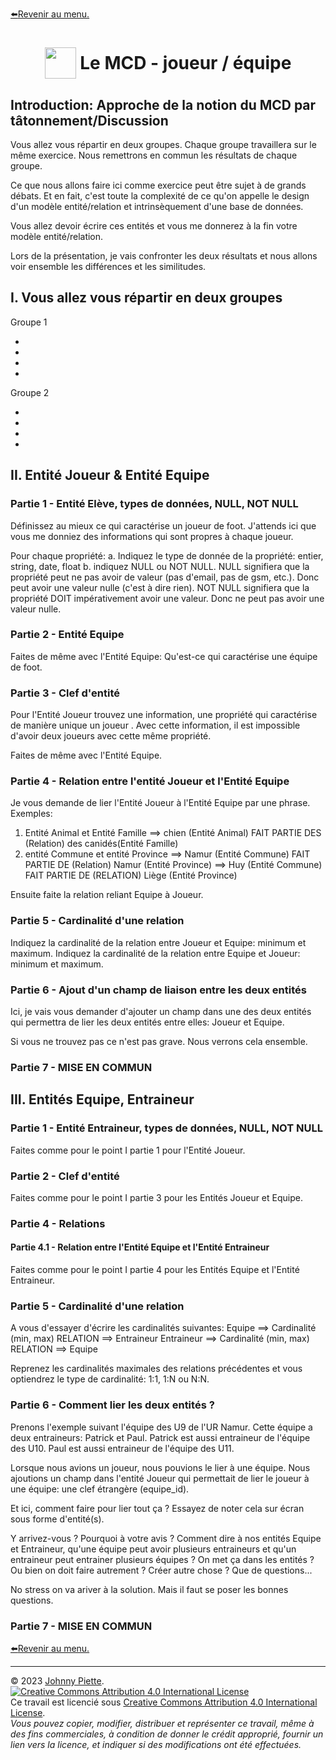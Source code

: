 [:arrow_left:Revenir au menu.](../README.md)
<h1 id="sommaire" style="display: flex; align-items: center; justify-content: center;">
    <img src="/Theo/media/image1.png" style="height:50px">
    &nbsp;Le MCD - joueur / équipe
</h1>

## Introduction: Approche de la notion du MCD par tâtonnement/Discussion
Vous allez vous répartir en deux groupes. Chaque groupe travaillera sur le même exercice. Nous remettrons en commun les résultats de chaque groupe.

Ce que nous allons faire ici comme exercice peut être sujet à de grands débats. Et en fait, c'est toute la complexité de ce qu'on appelle le design d'un modèle entité/relation et intrinsèquement d'une base de données.

Vous allez devoir écrire ces entités et vous me donnerez à la fin votre modèle entité/relation.

Lors de la présentation, je vais confronter les deux résultats et nous allons voir ensemble les différences et les similitudes.

## I. Vous allez vous répartir en deux groupes
Groupe 1

-
-
-
-

Groupe 2

-
-
-
-

## II. Entité Joueur & Entité Equipe

### Partie 1 - Entité Elève, types de données, NULL, NOT NULL
Définissez au mieux ce qui caractérise un joueur de foot.
J'attends ici que vous me donniez des informations qui sont propres à chaque joueur.

Pour chaque propriété:
a. Indiquez le type de donnée de la propriété: entier, string, date, float
b. indiquez NULL ou NOT NULL.
NULL signifiera que la propriété peut ne pas avoir de valeur (pas d'email, pas de gsm, etc.). Donc peut avoir une valeur nulle (c'est à dire rien).
NOT NULL signifiera que la propriété DOIT impérativement avoir une valeur. Donc ne peut pas avoir une valeur nulle.

### Partie 2 - Entité Equipe
Faites de même avec l'Entité Equipe:
Qu'est-ce qui caractérise une équipe de foot.

### Partie 3 - Clef d'entité
Pour l'Entité Joueur trouvez une information, une propriété qui caractérise de manière unique un joueur .
Avec cette information, il est impossible d'avoir deux joueurs avec cette même propriété.

Faites de même avec l'Entité Equipe.

### Partie 4 - Relation entre l'entité Joueur et l'Entité Equipe
Je vous demande de lier l'Entité Joueur à l'Entité Equipe par une phrase.
Exemples:
1. Entité Animal et Entité Famille
==> chien (Entité Animal) FAIT PARTIE DES (Relation) des canidés(Entité Famille)
2. entité Commune et entité Province
==> Namur (Entité Commune) FAIT PARTIE DE (Relation) Namur (Entité Province)
==> Huy (Entité Commune) FAIT PARTIE DE (RELATION) Liège (Entité Province)

Ensuite faite la relation reliant Equipe à Joueur.

### Partie 5 - Cardinalité d'une relation
Indiquez la cardinalité de la relation entre Joueur et Equipe: minimum et maximum. 
Indiquez la cardinalité de la relation entre Equipe et Joueur: minimum et maximum.


### Partie 6 - Ajout d'un champ de liaison entre les deux entités
Ici, je vais vous demander d'ajouter un champ dans une des deux entités qui permettra de lier les deux entités entre elles: Joueur et Equipe.

Si vous ne trouvez pas ce n'est pas grave. Nous verrons cela ensemble.

### Partie 7 - MISE EN COMMUN



## III. Entités Equipe, Entraineur

### Partie 1 - Entité Entraineur, types de données, NULL, NOT NULL 

Faites comme pour le point I partie 1 pour l'Entité Joueur.

### Partie 2 - Clef d'entité

Faites comme pour le point I partie 3 pour les Entités Joueur et Equipe.

### Partie 4 - Relations
#### Partie 4.1 - Relation entre l'Entité Equipe et l'Entité Entraineur

Faites comme pour le point I partie 4 pour les Entités Equipe et l'Entité Entraineur.

### Partie 5 - Cardinalité d'une relation

A vous d'essayer d'écrire les cardinalités suivantes:
Equipe  ==> Cardinalité (min, max) RELATION ==> Entraineur
Entraineur  ==> Cardinalité (min, max) RELATION ==> Equipe

Reprenez les cardinalités maximales des relations précédentes et vous optiendrez le type de cardinalité: 1:1, 1:N ou N:N.

### Partie 6 - Comment lier les deux entités ?

Prenons l'exemple suivant l'équipe des U9 de l'UR Namur. Cette équipe a deux entraineurs: Patrick et Paul. Patrick est aussi entraineur de l'équipe des U10. Paul est aussi entraineur de l'équipe des U11.

Lorsque nous avions un joueur, nous pouvions le lier à une équipe. Nous ajoutions un champ dans l'entité Joueur qui permettait de lier le joueur à une équipe: une clef étrangère (equipe_id).

Et ici, comment faire pour lier tout ça ? Essayez de noter cela sur écran sous forme d'entité(s).

Y arrivez-vous ? Pourquoi à votre avis ? Comment dire à nos entités Equipe et Entraineur, qu'une équipe peut avoir plusieurs entraineurs et qu'un entraineur peut entrainer plusieurs équipes ? On met ça dans les entités ? Ou bien on doit faire autrement ? Créer autre chose ? Que de questions...

No stress on va ariver à la solution. Mais il faut se poser les bonnes questions.

### Partie 7 - MISE EN COMMUN
<!-- 
On va prendre les données suivantes:

Joueur
--
| id | nom | prenom | email | gsm | date_naissance | equipe_id |
|----|-----|--------|-------|-----|----------------|-----------|
| 1  | Dupont | Jean | jean.dupont@gmail.com | 0475/12.34.56 | 2005-01-01 | 1 |
| 2  | Piette Jacques | Gabriel | gabriel.piette-jacques@gmail.com | 0475/12.34.56 | 2014-08-22 | 1 |
| 3  | Dormal | Francky |  francky.dormal@gmail.com | 0475/12.34.56 | 2013-01-01 | 2 |


Equipe
--
| id | nom |
|----|-----|
| 1  | U9  |
| 2  | U10 |
| 3  | U11 |
| 4  | U12 |

Entraineur
--
| id | nom | prenom | email | gsm | date_naissance
|----|-----|--------|-------|-----|----------------
| 1  | Mapo | Patrick | patrick.mapo@gmail.com | 0475/12.34.56 | 1970-01-01
| 2  | Lee | Paul | paul.lee@gmail.com  | 0475/12.34.56 | 1980-03-07
-->

<!--
On va créer une table de liaison entre les deux entités Equipe et Entraineur. Cette table de liaison va contenir les clefs primaires des deux entités Equipe et Entraineur.

Equipe_Entraineur (N:N)
--
| equipe_id | entraineur_id |
|-----------|---------------|
| 1         | 1             |
| 1         | 2             |
| 2         | 1             |
| 3         | 2             |
-->






[:arrow_left:Revenir au menu.](../README.md)

---
&copy; 2023 [Johnny Piette](https://github.com/ZamBoyle).  
[![Creative Commons Attribution 4.0 International License](https://i.creativecommons.org/l/by/4.0/88x31.png)](https://creativecommons.org/licenses/by/4.0/)  
Ce travail est licencié sous [Creative Commons Attribution 4.0 International License](https://creativecommons.org/licenses/by/4.0/).   
_Vous pouvez copier, modifier, distribuer et représenter ce travail, même à des fins commerciales, à condition de donner le crédit approprié, fournir un lien vers la licence, et indiquer si des modifications ont été effectuées._
